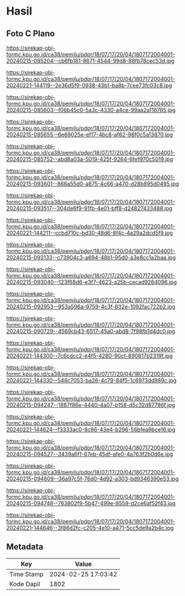 # Hasil

## Foto C Plano

https://sirekap-obj-formc.kpu.go.id/ca38/pemilu/pdpr/18/07/17/20/04/1807172004001-20240215-085204--cb6fb181-8671-4544-99d8-88fb78cec53d.jpg

https://sirekap-obj-formc.kpu.go.id/ca38/pemilu/pdpr/18/07/17/20/04/1807172004001-20240221-144119--2e36d5f9-0938-43b1-ba8b-7cee73fc03c8.jpg

https://sirekap-obj-formc.kpu.go.id/ca38/pemilu/pdpr/18/07/17/20/04/1807172004001-20240215-085603--f06b45c0-5a3c-4330-a4ce-99aa2a116785.jpg

https://sirekap-obj-formc.kpu.go.id/ca38/pemilu/pdpr/18/07/17/20/04/1807172004001-20240215-085655--6e69025e-ef17-4bc8-af62-98f0c5a13870.jpg

https://sirekap-obj-formc.kpu.go.id/ca38/pemilu/pdpr/18/07/17/20/04/1807172004001-20240215-085752--abd8a03a-5019-425f-9264-6fef970c5019.jpg

https://sirekap-obj-formc.kpu.go.id/ca38/pemilu/pdpr/18/07/17/20/04/1807172004001-20240215-093601--866a55d0-a875-4c66-a470-d28b895d0495.jpg

https://sirekap-obj-formc.kpu.go.id/ca38/pemilu/pdpr/18/07/17/20/04/1807172004001-20240215-093517--304de6f9-91fb-4e01-bff8-d24827433488.jpg

https://sirekap-obj-formc.kpu.go.id/ca38/pemilu/pdpr/18/07/17/20/04/1807172004001-20240221-144211--ccbd710c-bd30-48d6-8f4c-4a29a2dcd5f9.jpg

https://sirekap-obj-formc.kpu.go.id/ca38/pemilu/pdpr/18/07/17/20/04/1807172004001-20240215-093133--c73904c3-a694-48b1-95d0-a3e8cc1a2baa.jpg

https://sirekap-obj-formc.kpu.go.id/ca38/pemilu/pdpr/18/07/17/20/04/1807172004001-20240215-093040--123f68d6-e3f7-4623-a25b-cecad9264096.jpg

https://sirekap-obj-formc.kpu.go.id/ca38/pemilu/pdpr/18/07/17/20/04/1807172004001-20240215-092953--953a596a-9759-4c3f-832e-1092fac722b2.jpg

https://sirekap-obj-formc.kpu.go.id/ca38/pemilu/pdpr/18/07/17/20/04/1807172004001-20240215-090729--4569cb43-6517-45a0-abd8-7f98fb1d4dc0.jpg

https://sirekap-obj-formc.kpu.go.id/ca38/pemilu/pdpr/18/07/17/20/04/1807172004001-20240221-144300--7c6cdcc2-e4f5-4280-90cf-890817b2319f.jpg

https://sirekap-obj-formc.kpu.go.id/ca38/pemilu/pdpr/18/07/17/20/04/1807172004001-20240221-144330--548c7053-ba26-4c79-84f5-1c6973dd989c.jpg

https://sirekap-obj-formc.kpu.go.id/ca38/pemilu/pdpr/18/07/17/20/04/1807172004001-20240215-094247--1887f86e-4440-4a07-b158-d5c32d87786f.jpg

https://sirekap-obj-formc.kpu.go.id/ca38/pemilu/pdpr/18/07/17/20/04/1807172004001-20240221-144624--f3333ac0-8c86-43e4-b296-56bfea9bce16.jpg

https://sirekap-obj-formc.kpu.go.id/ca38/pemilu/pdpr/18/07/17/20/04/1807172004001-20240215-094527--3439a6f1-67eb-45df-afe0-4a763f2b0d6e.jpg

https://sirekap-obj-formc.kpu.go.id/ca38/pemilu/pdpr/18/07/17/20/04/1807172004001-20240215-094609--36a97c5f-76d0-4d92-a303-bd9346390e53.jpg

https://sirekap-obj-formc.kpu.go.id/ca38/pemilu/pdpr/18/07/17/20/04/1807172004001-20240215-094748--763802f9-5b47-499e-8559-d2ce6af52f43.jpg

https://sirekap-obj-formc.kpu.go.id/ca38/pemilu/pdpr/18/07/17/20/04/1807172004001-20240221-144646--3f86d2fc-c205-4e10-a471-5cc5de9a2b4c.jpg


## Metadata

| Key        | Value               |
| ---------- | ------------------- |
| Time Stamp | 2024-02-25 17:03:42 |
| Kode Dapil | 1802                |



